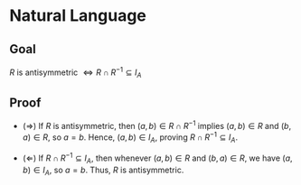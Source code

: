 # Natural Language

## Goal

$R$ is antisymmetric $\iff R \cap R^{-1} \subseteq I_A$

## Proof

  - ($\Rightarrow$) If $R$ is antisymmetric, then $(a, b) \in R \cap R^{-1}$ implies $(a, b) \in R$ and $(b, a) \in R$, so $a = b$. Hence, $(a, b) \in I_A$, proving $R \cap R^{-1} \subseteq I_A$.

  - ($\Leftarrow$) If $R \cap R^{-1} \subseteq I_A$, then whenever $(a, b) \in R$ and $(b, a) \in R$, we have $(a, b) \in I_A$, so $a = b$. Thus, $R$ is antisymmetric.